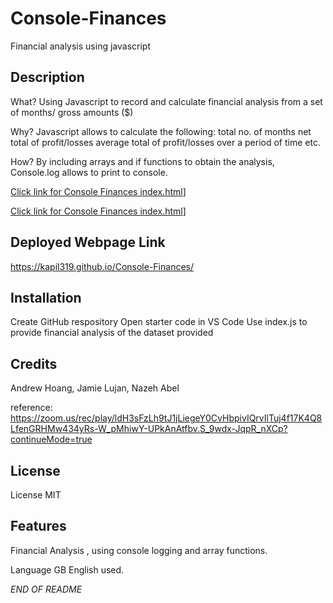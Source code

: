 # Console-Finances
Financial analysis using javascript

## Description 

What? Using Javascript to record and calculate financial analysis from a set of months/ gross amounts ($)

Why? Javascript allows to calculate the following:
total no. of months
net total of profit/losses 
average total of profit/losses over a period of time etc.

How? By including arrays and if functions to obtain the analysis, Console.log allows to print to console.

[Click link for Console Finances index.html](index.html)]

[Click link for Console Finances index.html](index.js)]

## Deployed Webpage Link

https://kapil319.github.io/Console-Finances/


## Installation

Create GitHub respository 
Open starter code in VS Code
Use index.js to provide financial analysis of the dataset provided


## Credits

Andrew Hoang,
Jamie Lujan,
Nazeh Abel

reference:
https://zoom.us/rec/play/ldH3sFzLh9tJ1jLiegeY0CvHbpivIQrvIlTuj4f17K4Q8LfenGRHMw434yRs-W_pMhiwY-UPkAnAtfbv.S_9wdx-JqpR_nXCp?continueMode=true

## License

License MIT

## Features

Financial Analysis , using console logging and array functions.

Language GB English used.

*END OF README*